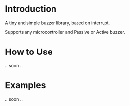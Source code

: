 # Introduction

A tiny and simple buzzer library, based on interrupt.

Supports any microcontroller and Passive or Active buzzer.

# How to Use

.. soon ..

# Examples

.. soon ..